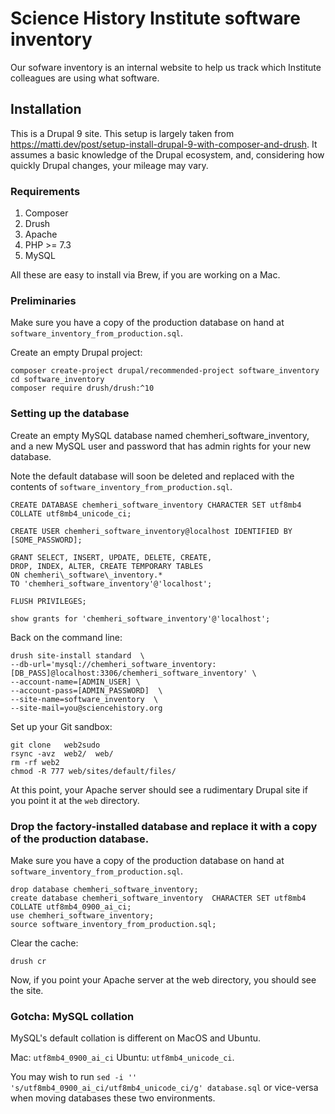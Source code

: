 # Science History Institute software inventory

Our sofware inventory is an internal website to help us track which Institute colleagues are using what software.

## Installation

This is a Drupal 9 site. This setup is largely taken from  https://matti.dev/post/setup-install-drupal-9-with-composer-and-drush. It assumes a basic knowledge of the Drupal ecosystem, and, considering how quickly Drupal changes, your mileage may vary.

### Requirements

1. Composer
2. Drush
3. Apache
4. PHP >= 7.3
5. MySQL

All these are easy to install via Brew, if you are working on a Mac.

### Preliminaries

Make sure you have a copy of the production database on hand at `software_inventory_from_production.sql`.

Create an empty Drupal project:
```
composer create-project drupal/recommended-project software_inventory
cd software_inventory
composer require drush/drush:^10
```

### Setting up the database

Create an empty MySQL database named chemheri_software_inventory, and a new MySQL user and password that has admin rights for your new database.

Note the default database will soon be deleted and replaced with the contents of `software_inventory_from_production.sql`.

```
CREATE DATABASE chemheri_software_inventory CHARACTER SET utf8mb4 COLLATE utf8mb4_unicode_ci;

CREATE USER chemheri_software_inventory@localhost IDENTIFIED BY [SOME_PASSWORD];

GRANT SELECT, INSERT, UPDATE, DELETE, CREATE,
DROP, INDEX, ALTER, CREATE TEMPORARY TABLES
ON chemheri\_software\_inventory.*
TO 'chemheri_software_inventory'@'localhost';

FLUSH PRIVILEGES;

show grants for 'chemheri_software_inventory'@'localhost';
```

Back on the command line:

```
drush site-install standard  \
--db-url='mysql://chemheri_software_inventory:[DB_PASS]@localhost:3306/chemheri_software_inventory' \
--account-name=[ADMIN_USER] \
--account-pass=[ADMIN_PASSWORD]  \
--site-name=software_inventory  \
--site-mail=you@sciencehistory.org
```

Set up your Git sandbox:

```
git clone   web2sudo
rsync -avz  web2/  web/
rm -rf web2
chmod -R 777 web/sites/default/files/
```

At this point, your Apache server should see a rudimentary Drupal site if you point it at the `web` directory.

### Drop the factory-installed database and replace it with a copy of the production database.

Make sure you have a copy of the production database on hand at `software_inventory_from_production.sql`.

```
drop database chemheri_software_inventory;
create database chemheri_software_inventory  CHARACTER SET utf8mb4 COLLATE utf8mb4_0900_ai_ci;
use chemheri_software_inventory;
source software_inventory_from_production.sql;
```

Clear the cache:

```
drush cr
```
Now, if you point your Apache server at the web directory, you should see the site.

### Gotcha: MySQL collation

MySQL's default collation is different on MacOS and Ubuntu.

Mac: `utf8mb4_0900_ai_ci`
Ubuntu: `utf8mb4_unicode_ci`.

You may wish to run `sed -i ''  's/utf8mb4_0900_ai_ci/utf8mb4_unicode_ci/g' database.sql` or vice-versa when moving databases these two environments.